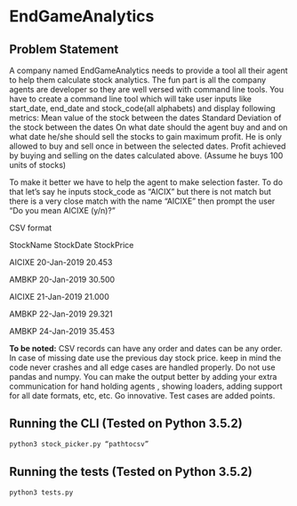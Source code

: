 # EndGameAnalytics

## Problem Statement

A company named EndGameAnalytics needs to provide a tool all their agent to help
them calculate stock analytics. The fun part is all the company agents are developer
so they are well versed with command line tools.
You have to create a command line tool which will take user inputs like start_date,
end_date and stock_code(all alphabets) and display following metrics:
Mean value of the stock between the dates
Standard Deviation of the stock between the dates
On what date should the agent buy and and on what date he/she should sell the
stocks to gain maximum profit. He is only allowed to buy and sell once in between
the selected dates.
Profit achieved by buying and selling on the dates calculated above. (Assume he
buys 100 units of stocks)

To make it better we have to help the agent to make selection faster. To do that let’s
say he inputs stock_code as “AICIX” but there is not match but there is a very close
match with the name “AICIXE” then prompt the user “Do you mean AICIXE  (y/n)?”

CSV format

StockName StockDate StockPrice

AICIXE 20-Jan-2019 20.453

AMBKP 20-Jan-2019 30.500

AICIXE 21-Jan-2019 21.000

AMBKP 22-Jan-2019 29.321

AMBKP 24-Jan-2019 35.453

**To be noted:**
CSV records can have any order and dates can be any order.
In case of missing date use the previous day stock price.
keep in mind the code never crashes and all edge cases are handled properly.
Do not use pandas and numpy. You can make the output better by adding your extra communication for hand
holding agents , showing loaders, adding support for all date formats, etc, etc. Go
innovative.
Test cases are added points.

## Running the CLI (Tested on Python 3.5.2)

```sh
python3 stock_picker.py “pathtocsv”
```

## Running the tests (Tested on Python 3.5.2)

```sh
python3 tests.py
```


